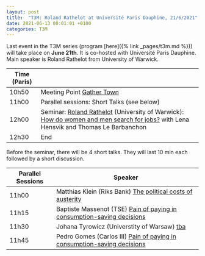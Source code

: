 ```yaml
---
layout: post
title:  "T3M: Roland Rathelot at Université Paris Dauphine, 21/6/2021"
date: 2021-06-13 00:01:01 +0100
categories: T3M
---
```



Last event in the T3M series (program [here]({% link _pages/t3m.md %})) will take place on __June  21th__. It is co-hosted with Université Paris Dauphine. Main speaker is Roland Rathelot from University of Warwick.


| Time (Paris) |                                                                                |
| ------------ | ------------------------------------------------------------------------------ |
| 10h50        | Meeting Point [Gather Town](https://gt.t2m.network)                            |
| 11h00        | Parallel sessions: Short Talks (see below)                                     |
| 12h00        | Seminar: [Roland Rathelot](http://rolandrathelot.com/) (University of Warwick): <u>How do women and men search for jobs?</u> with Lena Hensvik and Thomas Le Barbanchon  |
| 12h30        | End                                                                            |
 
Before the seminar, there will be 4 short talks. They will last 10 min each followed by a short discussion.

| Parallel Sessions | Speaker                                                                            |
| ----------------- | ---------------------------------------------------------------------------------- |
| 11h00             | Matthias Klein (Riks Bank) <u>The political costs of austerity</u>                 |
| 11h15             | Baptiste Massenot (TSE) <u>Pain of paying in consumption-saving decisions</u>      |
| 11h30             | Johana Tyrowicz (Universtity of Warsaw) <u>tba</u>                                 |
| 11h45             | Pedro Gomes (Carlos III)     <u>Pain of paying in consumption-saving decisions</u> |
